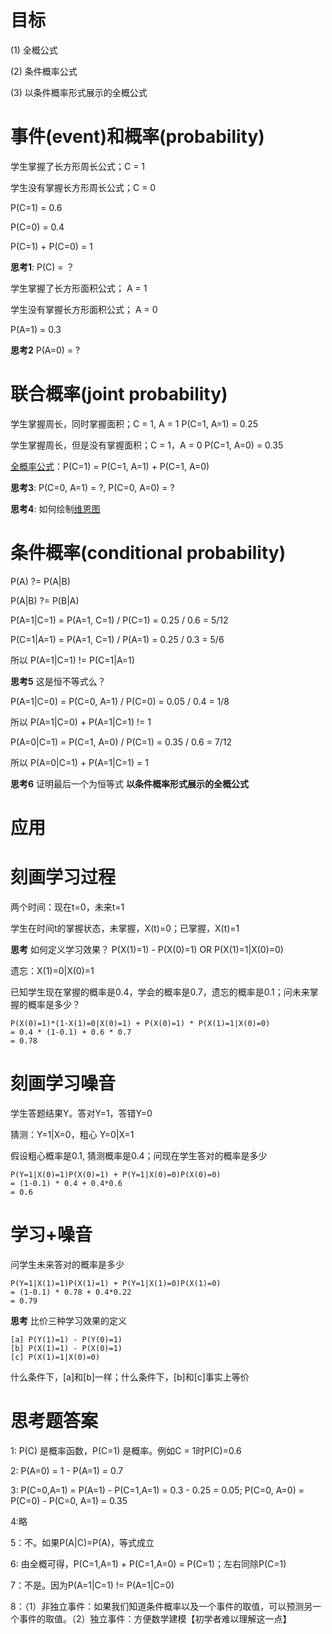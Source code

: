 目标
==========
(1) 全概公式

(2) 条件概率公式

(3) 以条件概率形式展示的全概公式

事件(event)和概率(probability)
==========

学生掌握了长方形周长公式；C = 1

学生没有掌握长方形周长公式；C = 0

P(C=1) = 0.6

P(C=0) = 0.4

P(C=1) + P(C=0) = 1 

**思考1**: P(C) = ？

学生掌握了长方形面积公式； A = 1

学生没有掌握长方形面积公式； A = 0

P(A=1) = 0.3 

**思考2** P(A=0) = ?

联合概率(joint probability)
==========

学生掌握周长，同时掌握面积；C = 1, A = 1
P(C=1, A=1) = 0.25

学生掌握周长，但是没有掌握面积；C = 1，A = 0
P(C=1, A=0) = 0.35

[全概率公式](https://baike.baidu.com/item/%E5%85%A8%E6%A6%82%E7%8E%87%E5%85%AC%E5%BC%8F)：P(C=1) = P(C=1, A=1) + P(C=1, A=0)

**思考3**: P(C=0, A=1) = ?, P(C=0, A=0) = ?

**思考4**: 如何绘制[维恩图](https://baike.baidu.com/item/%E6%96%87%E6%B0%8F%E5%9B%BE?fromtitle=%E7%BB%B4%E6%81%A9%E5%9B%BE&fromid=9416531)

条件概率(conditional probability)
==========

P(A) ?= P(A|B)

P(A|B) ?= P(B|A)

P(A=1|C=1) = P(A=1, C=1) / P(C=1) = 0.25 / 0.6 = 5/12

P(C=1|A=1) = P(A=1, C=1) / P(A=1) = 0.25 / 0.3 = 5/6 

所以 P(A=1|C=1) != P(C=1|A=1)

**思考5** 这是恒不等式么？

P(A=1|C=0) = P(C=0, A=1) / P(C=0) = 0.05 / 0.4 = 1/8

所以 P(A=1|C=0) + P(A=1|C=1) != 1

P(A=0|C=1) = P(C=1, A=0) / P(C=1) = 0.35 / 0.6 = 7/12

所以 P(A=0|C=1) + P(A=1|C=1) = 1

**思考6** 证明最后一个为恒等式 **以条件概率形式展示的全概公式**


应用
====================

# 刻画学习过程

两个时间：现在t=0，未来t=1

学生在时间t的掌握状态，未掌握，X(t)=0；已掌握，X(t)=1

**思考** 如何定义学习效果？ P(X(1)=1) - P(X(0)=1) OR P(X(1)=1|X(0)=0)


遗忘：X(1)=0|X(0)=1

已知学生现在掌握的概率是0.4，学会的概率是0.7，遗忘的概率是0.1；问未来掌握的概率是多少？

    P(X(0)=1)*(1-X(1)=0|X(0)=1) + P(X(0)=1) * P(X(1)=1|X(0)=0)
    = 0.4 * (1-0.1) + 0.6 * 0.7
    = 0.78

# 刻画学习噪音

学生答题结果Y。答对Y=1，答错Y=0

猜测：Y=1|X=0，粗心 Y=0|X=1

假设粗心概率是0.1, 猜测概率是0.4；问现在学生答对的概率是多少

    P(Y=1|X(0)=1)P(X(0)=1) + P(Y=1|X(0)=0)P(X(0)=0)
    = (1-0.1) * 0.4 + 0.4*0.6
    = 0.6

# 学习+噪音

问学生未来答对的概率是多少

    P(Y=1|X(1)=1)P(X(1)=1) + P(Y=1|X(1)=0)P(X(1)=0)
    = (1-0.1) * 0.78 + 0.4*0.22
    = 0.79
    
**思考** 比价三种学习效果的定义

    [a] P(Y(1)=1) - P(Y(0)=1)
    [b] P(X(1)=1) - P(X(0)=1)
    [c] P(X(1)=1|X(0)=0)

什么条件下，[a]和[b]一样；什么条件下，[b]和[c]事实上等价


思考题答案
==========

1: P(C) 是概率函数，P(C=1) 是概率。例如C = 1时P(C)=0.6

2: P(A=0) = 1 - P(A=1) = 0.7

3: P(C=0,A=1) = P(A=1) - P(C=1,A=1) = 0.3 - 0.25 = 0.05; P(C=0, A=0) = P(C=0) - P(C=0, A=1) = 0.35

4:略

5：不。如果P(A|C)=P(A)，等式成立

6: 由全概可得，P(C=1,A=1) + P(C=1,A=0) = P(C=1)；左右同除P(C=1) 

7：不是。因为P(A=1|C=1) != P(A=1|C=0)

8：（1）非独立事件：如果我们知道条件概率以及一个事件的取值，可以预测另一个事件的取值。（2）独立事件：方便数学建模【初学者难以理解这一点】
